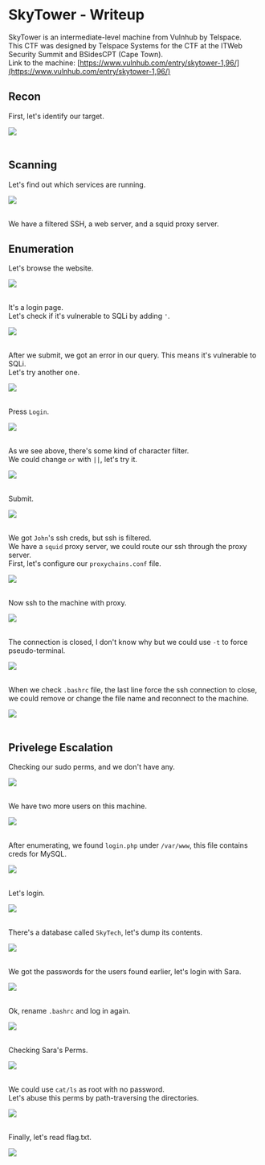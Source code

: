 # SkyTower - Writeup 

SkyTower is an intermediate-level machine from Vulnhub by Telspace.<br />
This CTF was designed by Telspace Systems for the CTF at the ITWeb Security Summit and BSidesCPT (Cape Town).<br />
Link to the machine: [https://www.vulnhub.com/entry/skytower-1,96/](https://www.vulnhub.com/entry/skytower-1,96/)
<br />

## Recon

First, let's identify our target.

![](Pics/fping.png)
<br />
<br />

## Scanning

Let's find out which services are running.

![](Pics/nmap.png)
<br />
<br />

We have a filtered SSH, a web server, and a squid proxy server.

## Enumeration

Let's browse the website.

![](Pics/web.png)
<br />
<br />

It's a login page.<br />
Let's check if it's vulnerable to SQLi by adding `'`.

![](Pics/web1.png)
<br />
<br />

After we submit, we got an error in our query. This means it's vulnerable to SQLi.<br />
Let's try another one.

![](Pics/web2.png)
<br />
<br />

Press `Login`.

![](Pics/web3.png)
<br />
<br />

As we see above, there's some kind of character filter.<br />
We could change `or` with `||`, let's try it.

![](Pics/web4.png)
<br />
<br />

Submit.

![](Pics/web5.png)
<br />
<br />

We got `John`'s ssh creds, but ssh is filtered.<br />
We have a `squid` proxy server, we could route our ssh through the proxy server.<br />
First, let's configure our `proxychains.conf` file.

![](Pics/prox.png)
<br />
<br />

Now ssh to the machine with proxy.

![](Pics/ssh.png)
<br />
<br />

The connection is closed, I don't know why but we could use `-t` to force pseudo-terminal.

![](Pics/ssh2.png)
<br />
<br />

When we check `.bashrc` file, the last line force the ssh connection to close, we could remove or change the file name and reconnect to the machine.

![](Pics/ssh3.png)
<br />
<br />

## Privelege Escalation

Checking our sudo perms, and we don't have any.

![](Pics/sudo.png)
<br />
<br />

We have two more users on this machine.

![](Pics/priv.png)
<br />
<br />

After enumerating, we found `login.php` under `/var/www`, this file contains creds for MySQL.

![](Pics/priv2.png)
<br />
<br />

Let's login.

![](Pics/sql.png)
<br />
<br />

There's a database called `SkyTech`, let's dump its contents.

![](Pics/sql2.png)
<br />
<br />

We got the passwords for the users found earlier, let's login with Sara.

![](Pics/ssh4.png)
<br />
<br />

Ok, rename `.bashrc` and log in again.


![](Pics/ssh5.png)
<br />
<br />

Checking Sara's Perms.

![](Pics/priv3.png)
<br />
<br />

We could use `cat/ls` as root with no password.<br />
Let's abuse this perms by path-traversing the directories.

![](Pics/priv4.png)
<br />
<br />

Finally, let's read flag.txt.

![](Pics/root.png)
<br />